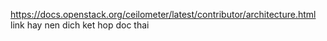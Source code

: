 https://docs.openstack.org/ceilometer/latest/contributor/architecture.html
link hay nen dich ket hop doc thai
